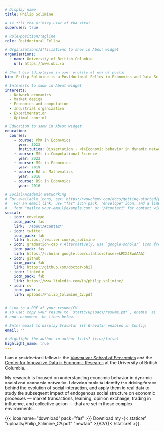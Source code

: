 ```yaml
---
# Display name
title: Philip Solimine

# Is this the primary user of the site?
superuser: true

# Role/position/tagline
role: Postdoctoral Fellow

# Organizations/Affiliations to show in About widget
organizations:
  - name: University of British Columbia
    url: https://www.ubc.ca

# Short bio (displayed in user profile at end of posts)
bio: Philip Solimine is a Postdoctoral Fellow in Economics and Data Science at the University of British Columbia

# Interests to show in About widget
interests:
  - Network economics
  - Market design
  - Economics and computation
  - Industrial organization
  - Experimentation
  - Optimal control

# Education to show in About widget
education:
  courses:
    - course: PhD in Economics
      year: 2022
      institution: Dissertation - <i>Economic behavior in dynamic networks</i><br>  Committee - Luke Boosey (co-chair), Matthew Gentry (co-chair), R. Mark Isaac, Cynthia Fan Yang, Anke Meyer-Baese
    - course: MSc in Computational Science
      year: 2022
    - course: MSc in Economics
      year: 2018
    - course: BA in Mathematics
      year: 2016
    - course: BSc in Economics
      year: 2016

# Social/Academic Networking
# For available icons, see: https://wowchemy.com/docs/getting-started/page-builder/#icons
#   For an email link, use "fas" icon pack, "envelope" icon, and a link in the
#   form "mailto:your-email@example.com" or "/#contact" for contact widget.
social:
  - icon: envelope
    icon_pack: fas
    link: '/about/#contact'
  - icon: twitter
    icon_pack: fab
    link: https://twitter.com/pc_solimine
  - icon: graduation-cap # Alternatively, use `google-scholar` icon from `ai` icon pack
    icon_pack: fas
    link: https://scholar.google.com/citations?user=kRCXJ8wAAAAJ
  - icon: github
    icon_pack: fab
    link: https://github.com/doctor-phil
  - icon: linkedin
    icon_pack: fab
    link: https://www.linkedin.com/in/philip-solimine/
  - icon: cv
    icon_pack: ai
    link: uploads/Philip_Solimine_CV.pdf


# Link to a PDF of your resume/CV.
# To use: copy your resume to `static/uploads/resume.pdf`, enable `ai` icons in `params.toml`,
# and uncomment the lines below.

# Enter email to display Gravatar (if Gravatar enabled in Config)
email: ''

# Highlight the author in author lists? (true/false)
highlight_name: true
---
```


I am a postdoctoral fellow in the [Vancouver School of Economics](https://economics.ubc.ca/) and the [Center for Innovative Data in Economic Research](https://economics.ubc.ca/cider/research-activity/) at the University of British Columbia.

My research is focused on understanding economic behavior in dynamic social and economic networks. I develop tools to identify the driving forces behind the evolution of social interaction, and apply them to real data to study the subsequent impact of endogenous social structure on economic processes — market transactions, learning, opinion exchange, trading in influence, and collective action — that are set in these complex environments.

{{< icon name="download" pack="fas" >}} Download my {{< staticref "uploads/Philip_Solimine_CV.pdf" "newtab" >}}CV{{< /staticref >}}.
